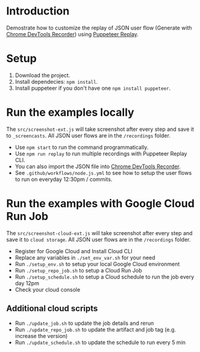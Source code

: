 # Introduction

Demostrate how to customize the replay of JSON user flow (Generate with [Chrome DevTools Recorder](https://goo.gle/devtools-recorder)) using [Puppeteer Replay](https://goo.gle/puppeteer-replay).

# Setup

1. Download the project.
1. Install dependecies: `npm install`.
1. Install puppeteer if you don't have one `npm install puppeteer`.


# Run the examples locally

The `src/screenshot-ext.js` will take screenshot after every step and save it to `_screencasts`. All JSON user flows are in the `/recordings` folder.

- Use `npm start` to run the command programmatically.
- Use `npm run replay` to run multiple recordings with Puppeteer Replay CLI.
- You can also import the JSON file into [Chrome DevTools Recorder](https://goo.gle/devtools-recorder).
- See `.github/workflows/node.js.yml` to see how to setup the user flows to run on everyday 12:30pm / commits.


# Run the examples with Google Cloud Run Job

The `src/screenshot-cloud-ext.js` will take screenshot after every step and save it to `cloud storage`. All JSON user flows are in the `/recordings` folder. 

- Register for Google Cloud and Install Cloud CLI
- Replace any variables in `./set_env_var.sh` for your need
- Run `./setup_env.sh` to setup your local Google Cloud environment
- Run `./setup_repo_job.sh` to setup a Cloud Run Job
- Run `./setup_schedule.sh` to setup a Cloud schedule to run the job every day 12pm
- Check your cloud console

## Additional cloud scripts

- Run `./update_job.sh` to update the job details and rerun
- Run `./update_repo_job.sh` to update the artifact and job tag (e.g. increase the version)
- Run `./update_schedule.sh` to update the schedule to run every 5 min
